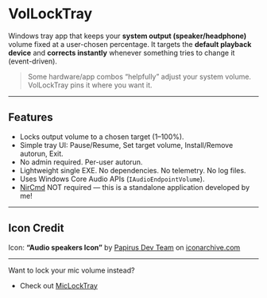 # VolLockTray

Windows tray app that keeps your **system output (speaker/headphone)** volume fixed at a user-chosen percentage. It targets the **default playback device** and **corrects instantly** whenever something tries to change it (event-driven).

> Some hardware/app combos “helpfully” adjust your system volume. VolLockTray pins it where you want it.

---

## Features

- Locks output volume to a chosen target (1–100%).
- Simple tray UI: Pause/Resume, Set target volume, Install/Remove autorun, Exit.
- No admin required. Per-user autorun.
- Lightweight single EXE. No dependencies. No telemetry. No log files.
- Uses Windows Core Audio APIs (`IAudioEndpointVolume`).
- [NirCmd](https://www.nirsoft.net/utils/nircmd.html) NOT required — this is a standalone application developed by me!

---

## Icon Credit
Icon: **“Audio speakers Icon”** by [Papirus Dev Team](https://www.iconarchive.com/artist/papirus-team.html) on [iconarchive.com](https://www.iconarchive.com/show/papirus-devices-icons-by-papirus-team/audio-speakers-icon.html)

---

Want to lock your mic volume instead?
- Check out [MicLockTray](https://github.com/dillacorn/MicLockTray)
